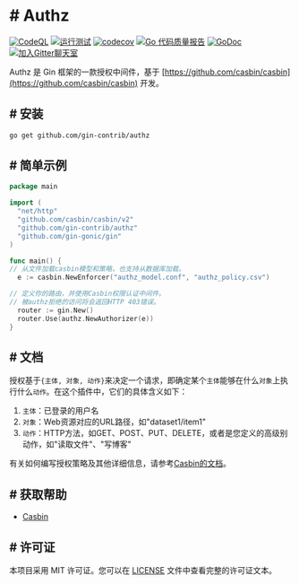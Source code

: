 # # Authz

[![CodeQL](https://github.com/gin-contrib/authz/actions/workflows/codeql.yml/badge.svg)](https://github.com/gin-contrib/authz/actions/workflows/codeql.yml)
[![运行测试](https://github.com/gin-contrib/authz/actions/workflows/go.yml/badge.svg?branch=master)](https://github.com/gin-contrib/authz/actions/workflows/go.yml)
[![codecov](https://codecov.io/gh/gin-contrib/authz/branch/master/graph/badge.svg)](https://codecov.io/gh/gin-contrib/authz)
[![Go 代码质量报告](https://goreportcard.com/badge/github.com/gin-contrib/authz)](https://goreportcard.com/report/github.com/gin-contrib/authz)
[![GoDoc](https://godoc.org/github.com/gin-contrib/authz?status.svg)](https://godoc.org/github.com/gin-contrib/authz)
[![加入Gitter聊天室](https://badges.gitter.im/Join%20Chat.svg)](https://gitter.im/gin-gonic/gin)

Authz 是 Gin 框架的一款授权中间件，基于 [https://github.com/casbin/casbin](https://github.com/casbin/casbin) 开发。
## # 安装

```bash
go get github.com/gin-contrib/authz
```
## # 简单示例

```Go
package main

import (
  "net/http"
  "github.com/casbin/casbin/v2"
  "github.com/gin-contrib/authz"
  "github.com/gin-gonic/gin"
)

func main() {
// 从文件加载casbin模型和策略，也支持从数据库加载。
  e := casbin.NewEnforcer("authz_model.conf", "authz_policy.csv")

// 定义你的路由，并使用Casbin权限认证中间件。
// 被authz拒绝的访问将会返回HTTP 403错误。
  router := gin.New()
  router.Use(authz.NewAuthorizer(e))
}
```
## # 文档

授权基于``{主体, 对象, 动作}``来决定一个请求，即确定某个``主体``能够在什么``对象``上执行什么``动作``。在这个插件中，它们的具体含义如下：

1. ``主体``：已登录的用户名
2. ``对象``：Web资源对应的URL路径，如"dataset1/item1"
3. ``动作``：HTTP方法，如GET、POST、PUT、DELETE，或者是您定义的高级别动作，如"读取文件"、"写博客"

有关如何编写授权策略及其他详细信息，请参考[Casbin的文档](https://github.com/casbin/casbin)。
## # 获取帮助

- [Casbin](https://github.com/casbin/casbin)
## # 许可证

本项目采用 MIT 许可证。您可以在 [LICENSE](LICENSE) 文件中查看完整的许可证文本。

